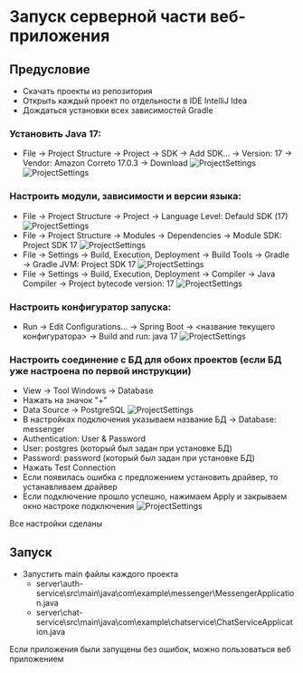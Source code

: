 # Запуск серверной части веб-приложения

## Предусловие

- Скачать проекты из репозитория
- Открыть каждый проект по отдельности в IDE IntelliJ Idea
- Дождаться установки всех зависимостей Gradle
### Установить Java 17:
- File -> Project Structure -> Project -> SDK -> Add SDK... -> Version: 17 -> Vendor: Amazon Correto 17.0.3 -> Download
![ProjectSettings](https://github.com/bakapolice/images/blob/main/project_settings/Pr_Structure_1.jpg)
![ProjectSettings](https://github.com/bakapolice/images/blob/main/project_settings/Pr_Structure_2.jpg)

### Настроить модули, зависимости и версии языка:
- File -> Project Structure -> Project -> Language Level: Defauld SDK (17)
![ProjectSettings](https://github.com/bakapolice/images/blob/main/project_settings/Pr_Structure_3.jpg)
- File -> Project Structure -> Modules -> Dependencies -> Module SDK: Project SDK 17
![ProjectSettings](https://github.com/bakapolice/images/blob/main/project_settings/Pr_Structure_4.jpg)
- File -> Settings -> Build, Execution, Deployment -> Build Tools -> Gradle -> Gradle JVM: Project SDK 17
![ProjectSettings](https://github.com/bakapolice/images/blob/main/project_settings/Settings_1.jpg)
- File -> Settings -> Build, Execution, Deployment -> Compiler -> Java Compiler -> Project bytecode version: 17
![ProjectSettings](https://github.com/bakapolice/images/blob/main/project_settings/Settings_2.jpg)

### Настроить конфигуратор запуска:
- Run -> Edit Configurations... -> Spring Boot -> <название текущего конфигуратора> -> Build and run: java 17
![ProjectSettings](https://github.com/bakapolice/images/blob/main/project_settings/Run_config.jpg)

### Настроить соединение с БД для обоих проектов (если БД уже настроена по первой инструкции)
- View -> Tool Windows -> Database
- Нажать на значок "+"
- Data Source -> PostgreSQL
![ProjectSettings](https://github.com/bakapolice/images/blob/main/project_settings/Databes.jpg)
- В настройках подключения указываем название БД -> Database: messenger
- Authentication: User & Password
- User: postgres (который был задан при установке БД)
- Password: password (который был задан при установке БД)
- Нажать Test Connection
- Если появилась ошибка с предложением установить драйвер, то устанавливаем драйвер
- Если подключение прошло успешно, нажимаем Apply и закрываем окно настроке подключения
![ProjectSettings](https://github.com/bakapolice/images/blob/main/project_settings/Databes_2.jpg)

Все настройки сделаны

## Запуск
- Запустить main файлы каждого проекта
    - server\auth-service\src\main\java\com\example\messenger\MessengerApplication.java
    - server\chat-service\src\main\java\com\example\chatservice\ChatServiceApplication.java

Если приложения были запущены без ошибок, можно пользоваться веб приложением

